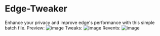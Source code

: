 # Edge-Tweaker
Enhance your privacy and improve edge's performance with this simple batch file.
Preview:
![image](https://github.com/LunarXMike/Edge-Tweaker/assets/158159992/af446f5a-2813-4f9a-8412-d0b374758ecc)
Tweaks:
![image](https://github.com/LunarXMike/Edge-Tweaker/assets/158159992/a721f2ef-ea2f-4fb0-b3d4-b27787de6dd1)
Revents:
![image](https://github.com/LunarXMike/Edge-Tweaker/assets/158159992/6f1415b1-4eb0-40af-8b80-ff1b2e1c65e4)
